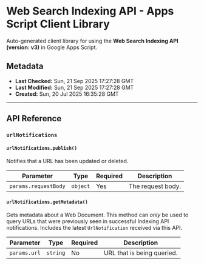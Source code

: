 # Web Search Indexing API - Apps Script Client Library

Auto-generated client library for using the **Web Search Indexing API (version: v3)** in Google Apps Script.

## Metadata

- **Last Checked:** Sun, 21 Sep 2025 17:27:28 GMT
- **Last Modified:** Sun, 21 Sep 2025 17:27:28 GMT
- **Created:** Sun, 20 Jul 2025 16:35:28 GMT



---

## API Reference

### `urlNotifications`

#### `urlNotifications.publish()`

Notifies that a URL has been updated or deleted.

| Parameter | Type | Required | Description |
|---|---|---|---|
| `params.requestBody` | `object` | Yes | The request body. |

#### `urlNotifications.getMetadata()`

Gets metadata about a Web Document. This method can _only_ be used to query URLs that were previously seen in successful Indexing API notifications. Includes the latest `UrlNotification` received via this API.

| Parameter | Type | Required | Description |
|---|---|---|---|
| `params.url` | `string` | No | URL that is being queried. |